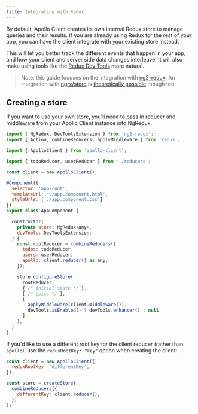 ```yaml
---
title: Integrating with Redux
---
```



By default, Apollo Client creates its own internal Redux store to manage queries and their results. If you are already using Redux for the rest of your app, you can have the client integrate with your existing store instead.

This will let you better track the different events that happen in your app, and how your client and server side data changes interleave. It will also make using tools like the [Redux Dev Tools](https://github.com/zalmoxisus/redux-devtools-extension) more natural.

> Note: this guide focuses on the integration with [ng2-redux](https://github.com/angular-redux/ng2-redux). An integration with [ngrx/store](https://github.com/ngrx/store) is [theoretically possible](https://github.com/apollostack/apollo-client/issues/593#issuecomment-257047413) though too.

<h2 id="creating-a-store">Creating a store</h2>

If you want to use your own store, you'll need to pass in reducer and middleware from your Apollo Client instance into NgRedux.

```js
import { NgRedux, DevToolsExtension } from 'ng2-redux';
import { Action, combineReducers, applyMiddleware } from 'redux';

import { ApolloClient } from 'apollo-client';

import { todoReducer, userReducer } from './reducers';

const client = new ApolloClient();

@Component({
  selector: 'app-root',
  templateUrl: './app.component.html',
  styleUrls: ['./app.component.css']
})
export class AppComponent {

  constructor(
    private store: NgRedux<any>,
    devTools: DevToolsExtension,
  ) {
    const rootReducer = combineReducers({
      todos: todoReducer,
      users: userReducer,
      apollo: client.reducer() as any,
    });

    store.configureStore(
      rootReducer,
      { /* initial state */ },
      [ /* epics */ ],
      [
        applyMiddleware(client.middleware()),
        devTools.isEnabled() ? devTools.enhancer() : null
      ]
    );
  }
}
```

If you'd like to use a different root key for the client reducer (rather than `apollo`), use the `reduxRootKey: "key"` option when creating the client:

```js
const client = new ApolloClient({
  reduxRootKey: 'differentKey',
});

const store = createStore(
  combineReducers({
    differentKey: client.reducer(),
  })
);
```
